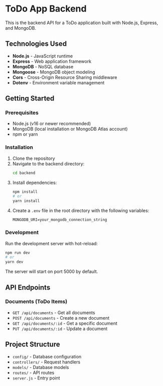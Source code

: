 # ToDo App Backend

This is the backend API for a ToDo application built with Node.js, Express, and MongoDB.

## Technologies Used

- **Node.js** - JavaScript runtime
- **Express** - Web application framework
- **MongoDB** - NoSQL database
- **Mongoose** - MongoDB object modeling
- **Cors** - Cross-Origin Resource Sharing middleware
- **Dotenv** - Environment variable management

## Getting Started

### Prerequisites

- Node.js (v16 or newer recommended)
- MongoDB (local installation or MongoDB Atlas account)
- npm or yarn

### Installation

1. Clone the repository
2. Navigate to the backend directory:
   ```bash
   cd backend
   ```
3. Install dependencies:
   ```bash
   npm install
   # or
   yarn install
   ```
4. Create a `.env` file in the root directory with the following variables:
   ```
   MONGODB_URI=your_mongodb_connection_string
   ```

### Development

Run the development server with hot-reload:

```bash
npm run dev
# or
yarn dev
```

The server will start on port 5000 by default.

## API Endpoints

### Documents (ToDo Items)

- `GET /api/documents` - Get all documents
- `POST /api/documents` - Create a new document
- `GET /api/documents/:id` - Get a specific document
- `PUT /api/documents/:id` - Update a document
 
## Project Structure

- `config/` - Database configuration
- `controllers/` - Request handlers
- `models/` - Database models
- `routes/` - API routes
- `server.js` - Entry point 
